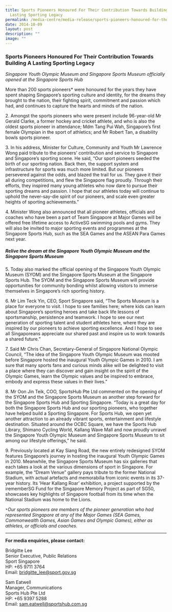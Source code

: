 ```yaml
---
title: Sports Pioneers Honoured For Their Contribution Towards Building A
  Lasting Sporting Legacy
permalink: /media-centre/media-release/sports-pioneers-honoured-for-their-contribution-towards-building/
date: 2014-10-09
layout: post
description: ""
image: ""
---
```

### **Sports Pioneers Honoured For Their Contribution Towards Building A Lasting Sporting Legacy**
_Singapore Youth Olympic Museum and Singapore Sports Museum officially opened at the Singapore Sports Hub_

More than 200 sports pioneers* were honoured for the years they have spent shaping Singapore’s sporting culture and identity, for the dreams they brought to the nation, their fighting spirit, commitment and passion which had, and continues to capture the hearts and minds of the nation.

2\. Amongst the sports pioneers who were present include 96-year-old Mr Gerald Clarke, a former hockey and cricket athlete, and who is also the oldest sports pioneer in attendance; Mdm Tang Pui Wah, Singapore’s first female Olympian in the sport of athletics; and Mr Robert Tan, a disability bowls sports pioneer.
 
3\. In his address, Minister for Culture, Community and Youth Mr Lawrence Wong paid tribute to the pioneers’ contribution and service to Singapore and Singapore’s sporting scene. He said, “Our sport pioneers seeded the birth of our sporting nation. Back then, the support system and infrastructure for sports was much more limited. But our pioneers persevered against the odds, and blazed the trail for us. They gave it their all during competitions, and flew the Singapore flag proudly. Through their efforts, they inspired many young athletes who now dare to pursue their sporting dreams and passion. I hope that our athletes today will continue to uphold the never-say-die spirit of our pioneers, and scale even greater heights of sporting achievements.”

4\. Minister Wong also announced that all pioneer athletes, officials and coaches who have been a part of Team Singapore at Major Games will be offered free lifetime access to ActiveSG swimming pools and gyms. They will also be invited to major sporting events and programmes at the Singapore Sports Hub, such as the SEA Games and the ASEAN Para Games next year.

##### **Relive the dream at the Singapore Youth Olympic Museum and the Singapore Sports Museum**

5\. Today also marked the official opening of the Singapore Youth Olympic Museum (SYOM) and the Singapore Sports Museum at the Singapore Sports Hub. The SYOM and the Singapore Sports Museum will provide opportunities for community bonding whilst allowing visitors to immerse themselves in Singapore’s rich sporting history.

6\. Mr Lim Teck Yin, CEO, Sport Singapore said, “The Sports Museum is a place for everyone to visit. I hope to see families here; where kids can learn about Singapore’s sporting heroes and take back life lessons of sportsmanship, persistence and teamwork. I hope to see our next generation of sporting talent and student athletes here, where they are inspired by our pioneers to achieve sporting excellence. And I hope to see all Singaporeans appreciate our shared past and inspire us to work towards a shared future.”

7\. Said Mr Chris Chan, Secretary-General of Singapore National Olympic Council, “The idea of the Singapore Youth Olympic Museum was mooted before Singapore hosted the inaugural Youth Olympic Games in 2010. I am sure that many sports fans and curious minds alike will be delighted to visit a place where they can discover and gain insight on the spirit of the Olympic Games, learn the Olympic values and be inspired to embrace, embody and express these values in their lives.”

8\. Mr Oon Jin Teik, COO, SportsHub Pte Ltd commented on the opening of the SYOM and the Singapore Sports Museum as another step forward for the Singapore Sports Hub and Sporting Singapore. “Today is a great day for both the Singapore Sports Hub and our sporting pioneers, who together have helped build a Sporting Singapore. For Sports Hub, we open yet another attraction to an already vibrant sports, entertainment and lifestyle destination. Situated around the OCBC Square, we have the Sports Hub Library, Shimano Cycling World, Kallang Wave Mall and now proudly unravel the Singapore Youth Olympic Museum and Singapore Sports Museum to sit among our lifestyle offerings,” he said.

9\. Previously located at Kay Siang Road, the new entirely redesigned SYOM features Singapore’s journey in hosting the inaugural Youth Olympic Games in 2010. Meanwhile, the Singapore Sports Museum has six galleries that each takes a look at the various dimensions of sport in Singapore. For example, the “Dream Venue” gallery pays tribute to the former National Stadium, with actual artefacts and memorabilia from iconic events in its 37-year history. Its ‘Hear Kallang Roar’ exhibition, a project supported by the irememberSG Fund for the Singapore Memory Project as part of SG50, showcases key highlights of Singapore football from its time when the National Stadium was home to the Lions.

`*`*Our sports pioneers are members of the pioneer generation who had represented Singapore at any of the Major Games (SEA Games, Commonwealth Games, Asian Games and Olympic Games), either as athletes, or officials and coaches.*

---

**For media enquiries, please contact:**

Bridgitte Lee<br>
Senior Executive, Public Relations<br>
Sport Singapore<br>
HP: +65 9711 3764<br>
Email: [bridgitte\_lee@sport.gov.sg](mailto:bridgitte_lee@sport.gov.sg)

Sam Eatwell<br>
Manager, Communications<br>
Sports Hub Pte Ltd<br>
HP: +65 9397 5288<br>
Email: [sam.eatwell@sportshub.com.sg](mailto:sam.eatwell@sportshub.com.sg)